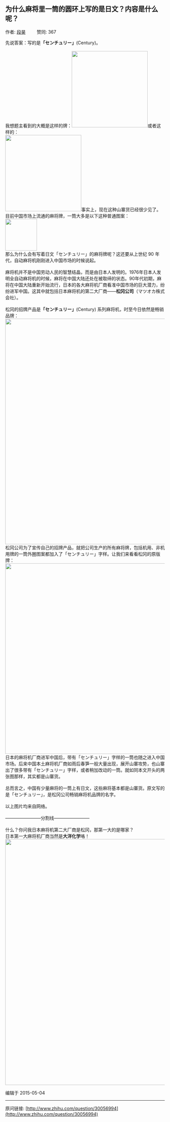 ## 为什么麻将里一筒的圆环上写的是日文？内容是什么呢？

作者: [段昊](http://www.zhihu.com/people/dight119)&nbsp;&nbsp;&nbsp;&nbsp;&nbsp;&nbsp;&nbsp;&nbsp; 赞同: 367


先说答案：写的是<b>「センチュリー」</b>(Century)。<br><br>我想题主看到的大概是这样的牌：<img src="http://pic1.zhimg.com/2bedfefe9be2796cebc43ba6e5b4b078_b.jpg" data-rawwidth="240" data-rawheight="319" class="content_image" width="240">或者这样的：<br><img src="http://pic1.zhimg.com/b40685122a6f82e83e75c79ef5e1b204_b.jpg" data-rawwidth="240" data-rawheight="319" class="content_image" width="240">事实上，现在这种山寨货已经很少见了。目前中国市场上流通的麻将牌，一筒大多是以下这种普通图案：<br><img src="http://pic1.zhimg.com/91f621047c05bbb42e73e23c80624f60_b.jpg" data-rawwidth="100" data-rawheight="133" class="content_image" width="100"><br>那么为什么会有写着日文「センチュリー」的麻将牌呢？这还要从上世纪 90 年代，自动麻将机刚刚进入中国市场的时候说起。<br><br>麻将机并不是中国劳动人民的智慧结晶，而是由日本人发明的。1976年日本人发明全自动麻将机的时候，麻将在中国大陆还处在被取缔的状态。90年代初期，麻将在中国大陆重新开始流行，日本的各大麻将机厂商看准中国市场的巨大潜力，纷纷进军中国。这其中就包括日本麻将机的第二大厂商——<b>松冈公司</b>（マツオカ株式会社）。<br><br>松冈的招牌产品是<b>「センチュリー」</b>(Century) 系列麻将机，时至今日依然是畅销品牌：<br><img src="http://pic4.zhimg.com/6dbb0099c11405d569cf9422c7c9036b_b.jpg" data-rawwidth="710" data-rawheight="384" class="origin_image zh-lightbox-thumb" width="710" data-original="http://pic4.zhimg.com/6dbb0099c11405d569cf9422c7c9036b_r.jpg">松冈公司为了宣传自己的招牌产品，就把公司生产的所有麻将牌，包括机用、非机用牌的一筒外圈图案都加入了「センチュリー」字样。让我们来看看松冈的原版牌：<br><img src="http://pic1.zhimg.com/b71fd7f824c0f98be18d5687f00d3698_b.jpg" data-rawwidth="600" data-rawheight="600" class="origin_image zh-lightbox-thumb" width="600" data-original="http://pic1.zhimg.com/b71fd7f824c0f98be18d5687f00d3698_r.jpg">日本的麻将机厂商进军中国后，带有「センチュリー」字样的一筒也随之进入中国市场。后来中国本土麻将机厂商如雨后春笋一般大量出现，展开山寨攻势，也山寨出了很多带有「センチュリー」字样，或者稍加改动的一筒。就如同本文开头的两张图那样，其实都是山寨货。<br><br>总而言之，中国有少量麻将的一筒上有日文，这些麻将基本都是山寨货。原文写的是「センチュリー」，是松冈公司畅销麻将机品牌的名字。<br><br>以上图片均来自网络。<br><br>————————分割线————————<br><br>什么？你问我日本麻将机第二大厂商是松冈，那第一大的是哪家？<br>日本第一大麻将机厂商当然是<b>大洋化学</b>咯！<br><img src="http://pic3.zhimg.com/077d60293631139f99be485a2854e94a_b.jpg" data-rawwidth="774" data-rawheight="463" class="origin_image zh-lightbox-thumb" width="774" data-original="http://pic3.zhimg.com/077d60293631139f99be485a2854e94a_r.jpg">



编辑于 2015-05-04



---
原问链接: [http://www.zhihu.com/question/30056994](http://www.zhihu.com/question/30056994)